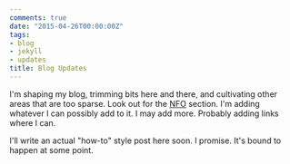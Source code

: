 ```yaml
---
comments: true
date: "2015-04-26T00:00:00Z"
tags:
- blog
- jekyll
- updates
title: Blog Updates
---
```


I'm shaping my blog, trimming bits here and there, and cultivating other
areas that are too sparse. Look out for the [NFO](/nfo/) section. I'm
adding whatever I can possibly add to it. I may add more. Probably
adding links where I can.

I'll write an actual "how-to" style post here soon. I promise. It's
bound to happen at some point.
